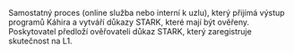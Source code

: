 Samostatný proces (online služba nebo interní k uzlu), který přijímá výstup programů Káhira a vytváří důkazy STARK, které mají být ověřeny. Poskytovatel předloží ověřovateli důkaz STARK, který zaregistruje skutečnost na L1.